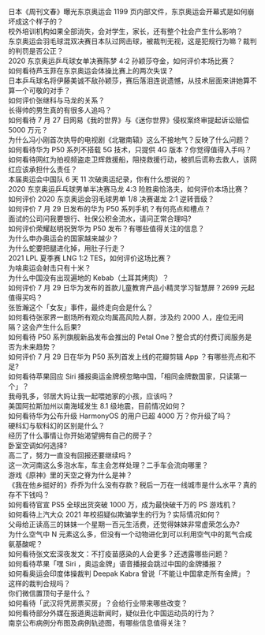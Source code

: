 日本《周刊文春》曝光东京奥运会 1199 页内部文件，东京奥运会开幕式是如何崩坏成这个样子的？  
校外培训机构如果全部消失，会对学生，家长，还有整个社会产生什么影响？  
东京奥运会羽毛球混双决赛日本队过网击球，被裁判无视，这是犯规行为嘛？裁判的判罚是否公正？  
2020 东京奥运乒乓球女单决赛陈梦 4:2 孙颖莎夺金，如何评价本场比赛？  
如何看待芦玉菲在东京奥运会体操比赛上的两次失误？  
日本乒乓球名将伊藤美诚不敌孙颖莎，赛后落泪连说遗憾，从技术层面来讲她算不算一个可敬的对手？  
如何评价张继科与马龙的关系？  
长得帅的男生真的有很多人追吗？  
如何看待 7 月 27 日网易《我的世界》与《迷你世界》侵权案终审提起诉讼赔偿 5000 万元？  
为什么冯小刚首次执导的电视剧《北辙南辕》这么不接地气？反映了什么问题？  
如何看待华为 P50 系列不搭载 5G 技术，只提供 4G 版本？你觉得值得入手吗？  
如何看待网红为拍视频盗走卫辉救援船，阻挠救援行动，被抓后谎称去救人，该网红应该承担什么责任？  
本届奥运会中国队 6 天 11 次破奥运纪录，你有什么想说的？  
2020 东京奥运乒乓球男单半决赛马龙 4:3 险胜奥恰洛夫，如何评价本场比赛？  
如何评价 2020 东京奥运会羽毛球男单 1/8 决赛谌龙 2:1 逆转晋级？  
如何评价 7 月 29 日发布的华为 P50 系列手机？有何亮点和槽点？  
面试的公司问我要银行、社保公积金流水，请问正常合理吗?  
如何评价荣耀赵明祝贺华为 P50 发布？有哪些值得关注的信息？  
为什么申办奥运会的国家越来越少？  
为什么蛇要把腿进化掉，用肚子行走？  
2021 LPL 夏季赛 LNG 1:2 TES，如何评价这场比赛？  
为啥奥运会射击只有十米？  
为什么中国没有出现遍地的 Kebab（土耳其烤肉）？  
如何评价 7 月 29 日华为发布的首款儿童教育产品小精灵学习智慧屏？2699 元起值得买吗？  
张哲瀚这个「女友」事件，最终走向会是什么？  
如何看待张家界一剧场所有观众均属高风险人群，涉及约 2000 人，座位无间隔？这会产生什么后果?  
如何看待 P50 系列旗舰新品发布会推出的 Petal One？整合式的付费订阅服务是否为未来趋势？  
如何评价 7 月 29 日在华为 P50 系列首发上线的花瓣剪辑 App ？有哪些亮点和不足?  
如何看待苹果回应 Siri 播报奥运金牌榜忽略中国，「相同金牌数国家，只读第一个」？  
我母乳多，邻居大妈让我一起喂她家的小孩，应该吗？  
美国阿拉斯加州以南海域发生 8.1 级地震，目前情况如何？  
如何看待华为公布升级 HarmonyOS 的用户已超 4000 万？你升级了吗？  
硬科幻与软科幻的区别是什么？  
经历了什么事情让你开始渴望拥有自己的房子？  
卧室空调如何选择?  
高二了，努力一直没有回报还要继续吗？  
这一次河南这么多泡水车，车主会怎样处理？二手车会流向哪里？  
游戏《原神》里的天空之脊为什么是神？  
《我在他乡挺好的》乔乔为什么没有存款？税后一万在一线城市是什么水平？真的存不下钱吗？  
如何看待官宣 PS5 全球出货突破 1000 万，成为最快破千万的 PS 游戏机？  
如何看待上汽大众 2021 年校招疑似欺骗学生的行为？实际情况如何？  
父母给正读高三的妹妹一个星期一百元生活费，还觉得妹妹非常虚荣怎么办?  
为什么空气中 N 元素这么多，但没有一个动物进化到可以利用空气中的氮气合成氨基酸呢？  
如何看待张文宏深夜发文：不打疫苗感染的人会更多？还透露哪些问题？  
如何看待苹果「嘿 Siri ，奥运金牌」语音播报会跳过中国的金牌播报？  
如何看奥运会印度体操裁判 Deepak Kabra 曾说「不能让中国拿走所有金牌」？这样的裁判合规吗？  
你们微信置顶句子是什么？  
如何看待「武汉将凭房票买房」？会给行业带来哪些改变？  
如何看待部分外媒在报道奥运新闻时，疑似丑化中国运动员的行为？  
南京公布病例分布图及病例轨迹图，有哪些信息值得关注？  
